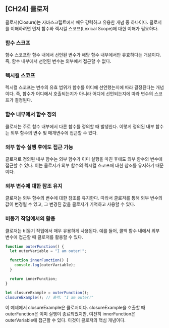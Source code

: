 ## [CH24] 클로저

클로저(Closure)는 자바스크립트에서 매우 강력하고 유용한 개념 중 하나이다. 클로저를 이해하려면 먼저 함수와 렉시컬 스코프(Lexical Scope)에 대한 이해가 필요하다.

### 함수 스코프

함수 스코프란 함수 내에서 선언된 변수가 해당 함수 내부에서만 유효하다는 개념이다. 즉, 함수 내부에서 선언된 변수는 외부에서 접근할 수 없다.

### 렉시컬 스코프

렉시컬 스코프는 변수의 유효 범위가 함수를 어디에 선언했는지에 따라 결정된다는 개념이다. 즉, 함수가 어디에서 호출되는지가 아니라 어디에 선언되는지에 따라 변수의 스코프가 결정된다.

### 함수 내부에서 함수 정의

클로저는 주로 함수 내부에서 다른 함수를 정의할 때 발생한다. 이렇게 정의된 내부 함수는 외부 함수의 변수 및 매개변수에 접근할 수 있다.

### 외부 함수 실행 후에도 접근 가능

클로저로 정의된 내부 함수는 외부 함수가 이미 실행을 마친 후에도 외부 함수의 변수에 접근할 수 있다. 이는 클로저가 외부 함수의 렉시컬 스코프에 대한 참조를 유지하기 때문이다.

### 외부 변수에 대한 참조 유지

클로저는 외부 함수의 변수에 대한 참조를 유지한다. 따라서 클로저를 통해 외부 변수의 값이 변경될 수 있고, 그 변경된 값을 클로저가 기억하고 사용할 수 있다.

### 비동기 작업에서의 활용

클로저는 비동기 작업에서 매우 유용하게 사용된다. 예를 들어, 콜백 함수 내에서 외부 변수에 접근할 때 클로저를 활용할 수 있다.

```javascript
function outerFunction() {
  let outerVariable = "I am outer!";

  function innerFunction() {
    console.log(outerVariable);
  }

  return innerFunction;
}

let closureExample = outerFunction();
closureExample(); // 출력: "I am outer!"
```

이 예제에서 closureExample은 클로저이다. closureExample을 호출할 때 outerFunction은 이미 실행이 종료되었지만, 여전히 innerFunction은 outerVariable에 접근할 수 있다. 이것이 클로저의 핵심 개념이다.
